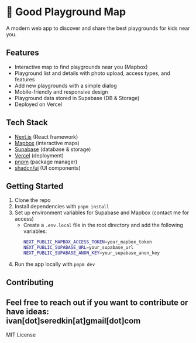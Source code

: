 # 🛝 Good Playground Map

A modern web app to discover and share the best playgrounds for kids near you.

## Features

- Interactive map to find playgrounds near you (Mapbox)
- Playground list and details with photo upload, access types, and features
- Add new playgrounds with a simple dialog
- Mobile-friendly and responsive design
- Playground data stored in Supabase (DB & Storage)
- Deployed on Vercel

## Tech Stack

- [Next.js](https://nextjs.org/) (React framework)
- [Mapbox](https://www.mapbox.com/) (interactive maps)
- [Supabase](https://supabase.com/) (database & storage)
- [Vercel](https://vercel.com/) (deployment)
- [pnpm](https://pnpm.io/) (package manager)
- [shadcn/ui](https://ui.shadcn.com/) (UI components)

## Getting Started

1. Clone the repo
2. Install dependencies with `pnpm install`
3. Set up environment variables for Supabase and Mapbox (contact me for access)
   - Create a `.env.local` file in the root directory and add the following variables:
     ```bash
     NEXT_PUBLIC_MAPBOX_ACCESS_TOKEN=your_mapbox_token
     NEXT_PUBLIC_SUPABASE_URL=your_supabase_url
     NEXT_PUBLIC_SUPABASE_ANON_KEY=your_supabase_anon_key
     ```
4. Run the app locally with `pnpm dev`

## Contributing

Feel free to reach out if you want to contribute or have ideas:  
ivan[dot]seredkin[at]gmail[dot]com
---

MIT License